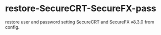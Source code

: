 # restore-SecureCRT-SecureFX-pass
restore user and password setting SecureCRT and SecureFX v8.3.0 from config.
